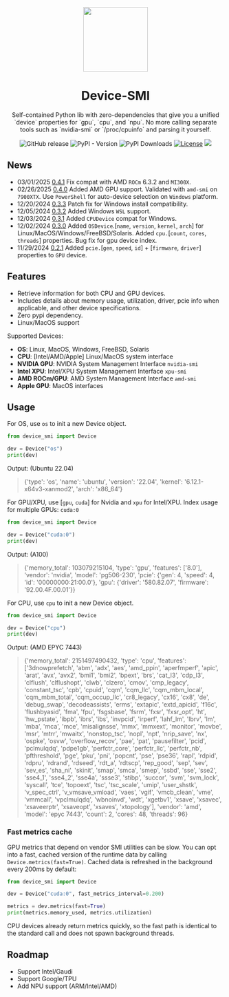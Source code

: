 <div align="center" >
<img src='https://github.com/user-attachments/assets/cb35d98f-b2c9-4e68-a508-c28fa093a9c6' width=150 height=150>
<h1>Device-SMI</h1>
Self-contained Python lib with zero-dependencies that give you a unified `device` properties for `gpu`, `cpu`, and `npu`. No more calling separate tools such as `nvidia-smi` or `/proc/cpuinfo` and parsing it yourself.
</div>

<p align="center" >
    <a href="https://github.com/ModelCloud/Device-SMI/releases" style="text-decoration:none;"><img alt="GitHub release" src="https://img.shields.io/github/release/ModelCloud/Device-SMI.svg"></a>
    <a href="https://pypi.org/project/device-smi/" style="text-decoration:none;"><img alt="PyPI - Version" src="https://img.shields.io/pypi/v/device-smi"></a>
    <a href="https://pepy.tech/projects/device-smi" style="text-decoration:none;"><img src="https://static.pepy.tech/badge/device-smi" alt="PyPI Downloads"></a>
    <a href="https://github.com/ModelCloud/Device-SMI/blob/main/LICENSE"><img src="https://img.shields.io/pypi/l/device-smi" alt="License"></a>
    <a href="https://huggingface.co/modelcloud/"><img src="https://img.shields.io/badge/🤗%20Hugging%20Face-ModelCloud-%23ff8811.svg"></a>
</p>

## News
* 03/01/2025 [0.4.1](https://github.com/ModelCloud/Device-SMI/releases/tag/v0.4.1) Fix compat with AMD `ROCm` 6.3.2 and `MI300X`.
* 02/26/2025 [0.4.0](https://github.com/ModelCloud/Device-SMI/releases/tag/v0.4.0) Added AMD GPU support. Validated with `amd-smi` on `7900XTX`. Use `PowerShell` for auto-device selection on `Windows` platform. 
* 12/20/2024 [0.3.3](https://github.com/ModelCloud/Device-SMI/releases/tag/v0.3.3) Patch fix for Windows install compatibility.
* 12/05/2024 [0.3.2](https://github.com/ModelCloud/Device-SMI/releases/tag/v0.3.2) Added Windows `WSL` support.
* 12/03/2024 [0.3.1](https://github.com/ModelCloud/Device-SMI/releases/tag/v0.3.1) Added `CPUDevice` compat for Windows.
* 12/02/2024 [0.3.0](https://github.com/ModelCloud/Device-SMI/releases/tag/v0.3.0) Added `OSDevice`.[`name`, `version`, `kernel`, `arch`] for Linux/MacOS/Windows/FreeBSD/Solaris. Added `cpu.`[`count`, `cores`, `threads`] properties. Bug fix for gpu device index. 
* 11/29/2024 [0.2.1](https://github.com/ModelCloud/Device-SMI/releases/tag/v0.2.1) Added `pcie.`[`gen`, `speed`, `id`] + [`firmware`, `driver`] properties to `GPU` device.

## Features

- Retrieve information for both CPU and GPU devices.
- Includes details about memory usage, utilization, driver, pcie info when applicable, and other device specifications.
- Zero pypi dependency.
- Linux/MacOS support

Supported Devices:

- **OS**: Linux, MacOS, Windows, FreeBSD, Solaris
- **CPU**: [Intel/AMD/Apple] Linux/MacOS system interface
- **NVIDIA GPU**: NVIDIA System Management Interface `nvidia-smi`
- **Intel XPU**: Intel/XPU System Management Interface `xpu-smi`
- **AMD ROCm/GPU**: AMD System Management Interface `amd-smi`
- **Apple GPU**: MacOS interfaces

## Usage

For OS, use `os` to init a new Device object.

```py
from device_smi import Device

dev = Device("os")
print(dev)
```

Output: (Ubuntu 22.04)

> {'type': 'os', 'name': 'ubuntu', 'version': '22.04', 'kernel': '6.12.1-x64v3-xanmod2', 'arch': 'x86_64'}

For GPU/XPU, use [`gpu`, `cuda`] for Nvidia and `xpu` for Intel/XPU. Index usage for multiple GPUs: `cuda:0`

```py
from device_smi import Device

dev = Device("cuda:0")
print(dev)
```

Output: (A100)

> {'memory_total': 103079215104, 'type': 'gpu', 'features': ['8.0'], 'vendor': 'nvidia', 'model': 'pg506-230', 'pcie': {'gen': 4, 'speed': 4, 'id': '00000000:21:00.0'}, 'gpu': {'driver': '580.82.07', 'firmware': '92.00.4F.00.01'}}

For CPU, use `cpu` to init a new Device object. 

```py
from device_smi import Device

dev = Device("cpu")
print(dev)
```

Output: (AMD EPYC 7443)

> {'memory_total': 2151497490432, 'type': 'cpu', 'features': ['3dnowprefetch', 'abm', 'adx', 'aes', 'amd_ppin', 'aperfmperf', 'apic', 'arat', 'avx', 'avx2', 'bmi1', 'bmi2', 'bpext', 'brs', 'cat_l3', 'cdp_l3', 'clflush', 'clflushopt', 'clwb', 'clzero', 'cmov', 'cmp_legacy', 'constant_tsc', 'cpb', 'cpuid', 'cqm', 'cqm_llc', 'cqm_mbm_local', 'cqm_mbm_total', 'cqm_occup_llc', 'cr8_legacy', 'cx16', 'cx8', 'de', 'debug_swap', 'decodeassists', 'erms', 'extapic', 'extd_apicid', 'f16c', 'flushbyasid', 'fma', 'fpu', 'fsgsbase', 'fsrm', 'fxsr', 'fxsr_opt', 'ht', 'hw_pstate', 'ibpb', 'ibrs', 'ibs', 'invpcid', 'irperf', 'lahf_lm', 'lbrv', 'lm', 'mba', 'mca', 'mce', 'misalignsse', 'mmx', 'mmxext', 'monitor', 'movbe', 'msr', 'mtrr', 'mwaitx', 'nonstop_tsc', 'nopl', 'npt', 'nrip_save', 'nx', 'ospke', 'osvw', 'overflow_recov', 'pae', 'pat', 'pausefilter', 'pcid', 'pclmulqdq', 'pdpe1gb', 'perfctr_core', 'perfctr_llc', 'perfctr_nb', 'pfthreshold', 'pge', 'pku', 'pni', 'popcnt', 'pse', 'pse36', 'rapl', 'rdpid', 'rdpru', 'rdrand', 'rdseed', 'rdt_a', 'rdtscp', 'rep_good', 'sep', 'sev', 'sev_es', 'sha_ni', 'skinit', 'smap', 'smca', 'smep', 'ssbd', 'sse', 'sse2', 'sse4_1', 'sse4_2', 'sse4a', 'ssse3', 'stibp', 'succor', 'svm', 'svm_lock', 'syscall', 'tce', 'topoext', 'tsc', 'tsc_scale', 'umip', 'user_shstk', 'v_spec_ctrl', 'v_vmsave_vmload', 'vaes', 'vgif', 'vmcb_clean', 'vme', 'vmmcall', 'vpclmulqdq', 'wbnoinvd', 'wdt', 'xgetbv1', 'xsave', 'xsavec', 'xsaveerptr', 'xsaveopt', 'xsaves', 'xtopology'], 'vendor': 'amd', 'model': 'epyc 7443', 'count': 2, 'cores': 48, 'threads': 96}

### Fast metrics cache

GPU metrics that depend on vendor SMI utilities can be slow. You can opt into a fast, cached version of the runtime data by calling `Device.metrics(fast=True)`. Cached data is refreshed in the background every 200ms by default:

```py
from device_smi import Device

dev = Device("cuda:0", fast_metrics_interval=0.200)

metrics = dev.metrics(fast=True)
print(metrics.memory_used, metrics.utilization)
```

CPU devices already return metrics quickly, so the fast path is identical to the standard call and does not spawn background threads.


## Roadmap

- Support Intel/Gaudi
- Support Google/TPU
- Add NPU support (ARM/Intel/AMD)
